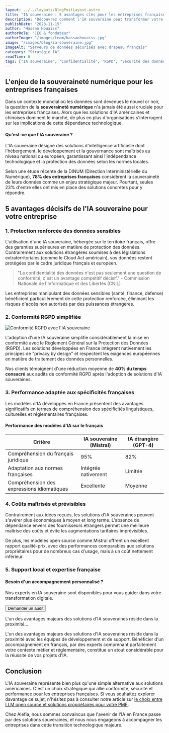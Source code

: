 ```yaml
---
layout: ../../layouts/BlogPostLayout.astro
title: "IA souveraine : 5 avantages clés pour les entreprises françaises"
description: "Découvrez comment l'IA souveraine peut transformer votre entreprise tout en préservant vos données sensibles et en garantissant votre indépendance technologique."
publishDate: "2023-11-15"
author: "Hassan Houaiss"
authorRole: "CEO & fondateur"
authorImage: "/images/team/hassanhouaiss.jpg"
image: "/images/blog/ia-souveraine.jpg"
imageAlt: "Serveurs de données sécurisés avec drapeau français"
category: "Stratégie IA"
readTime: 6
tags: ["IA souveraine", "Confidentialité", "RGPD", "Sécurité des données", "Indépendance technologique"]
---
```


## L'enjeu de la souveraineté numérique pour les entreprises françaises

Dans un contexte mondial où les données sont devenues le nouvel or noir, la question de la **souveraineté numérique** n'a jamais été aussi cruciale pour les entreprises françaises. Alors que les solutions d'IA américaines et chinoises dominent le marché, de plus en plus d'organisations s'interrogent sur les implications de cette dépendance technologique.

<div class="bg-primary/5 border-l-4 border-primary p-6 rounded-r-lg my-8">
  <h4 class="text-lg font-semibold text-primary mb-2">Qu'est-ce que l'IA souveraine ?</h4>
  <p>L'IA souveraine désigne des solutions d'intelligence artificielle dont l'hébergement, le développement et la gouvernance sont maîtrisés au niveau national ou européen, garantissant ainsi l'indépendance technologique et la protection des données selon les normes locales.</p>
</div>

Selon une étude récente de la DINUM (Direction Interministérielle du Numérique), **78% des entreprises françaises** considèrent la souveraineté de leurs données comme un enjeu stratégique majeur. Pourtant, seules 23% d'entre elles ont mis en place des solutions concrètes pour y répondre.

## 5 avantages décisifs de l'IA souveraine pour votre entreprise

### 1. Protection renforcée des données sensibles

L'utilisation d'une IA souveraine, hébergée sur le territoire français, offre des garanties supérieures en matière de protection des données. Contrairement aux solutions étrangères soumises à des législations extraterritoriales (comme le Cloud Act américain), vos données restent protégées par le cadre juridique français et européen.

> "La confidentialité des données n'est pas seulement une question de conformité, c'est un avantage compétitif décisif." - Commission Nationale de l'Informatique et des Libertés (CNIL)

Les entreprises manipulant des données sensibles (santé, finance, défense) bénéficient particulièrement de cette protection renforcée, éliminant les risques d'accès non autorisés par des puissances étrangères.

### 2. Conformité RGPD simplifiée

![Conformité RGPD avec l'IA souveraine](/images/blog/rgpd-compliance.jpg)

L'adoption d'une IA souveraine simplifie considérablement la mise en conformité avec le Règlement Général sur la Protection des Données (RGPD). Les solutions développées en France intègrent nativement les principes de "privacy by design" et respectent les exigences européennes en matière de traitement des données personnelles.

Nos clients témoignent d'une réduction moyenne de **40% du temps consacré** aux audits de conformité RGPD après l'adoption de solutions d'IA souveraines.

### 3. Performance adaptée aux spécificités françaises

Les modèles d'IA développés en France présentent des avantages significatifs en termes de compréhension des spécificités linguistiques, culturelles et réglementaires françaises.

<div class="my-8">
  <h4 class="text-lg font-semibold mb-4">Performance des modèles d'IA sur le français</h4>
  <div class="overflow-x-auto">
    <table class="min-w-full border-collapse">
      <thead>
        <tr class="bg-gray-100">
          <th class="py-3 px-4 text-left font-semibold">Critère</th>
          <th class="py-3 px-4 text-left font-semibold">IA souveraine (Mistral)</th>
          <th class="py-3 px-4 text-left font-semibold">IA étrangère (GPT-4)</th>
        </tr>
      </thead>
      <tbody>
        <tr class="border-b border-gray-200">
          <td class="py-3 px-4">Compréhension du français juridique</td>
          <td class="py-3 px-4">95%</td>
          <td class="py-3 px-4">82%</td>
        </tr>
        <tr class="border-b border-gray-200">
          <td class="py-3 px-4">Adaptation aux normes françaises</td>
          <td class="py-3 px-4">Intégrée nativement</td>
          <td class="py-3 px-4">Limitée</td>
        </tr>
        <tr class="border-b border-gray-200">
          <td class="py-3 px-4">Compréhension des expressions idiomatiques</td>
          <td class="py-3 px-4">Excellente</td>
          <td class="py-3 px-4">Moyenne</td>
        </tr>
      </tbody>
    </table>
  </div>
</div>

### 4. Coûts maîtrisés et prévisibles

Contrairement aux idées reçues, les solutions d'IA souveraines peuvent s'avérer plus économiques à moyen et long terme. L'absence de dépendance envers des fournisseurs étrangers permet une meilleure maîtrise des coûts et évite les augmentations tarifaires imprévisibles.

De plus, les modèles open source comme Mistral offrent un excellent rapport qualité-prix, avec des performances comparables aux solutions propriétaires pour de nombreux cas d'usage, mais à un coût nettement inférieur.

### 5. Support local et expertise française

<div class="not-prose">
  <div class="bg-gradient-to-r from-primary to-primary-dark text-white p-8 rounded-xl my-12">
    <div class="flex flex-col md:flex-row md:items-center md:justify-between gap-6">
      <div>
        <h4 class="text-xl font-bold mb-2 text-white">Besoin d'un accompagnement personnalisé ?</h4>
        <p class="text-white">
          Nos experts en IA souveraine sont disponibles pour vous guider dans votre transformation digitale.
        </p>
      </div>
      <button 
        type="button" 
        onclick="openModal()"
        class="whitespace-nowrap bg-white text-primary font-semibold px-6 py-3 rounded-lg hover:bg-gray-100 transition-colors"
      >
        Demander un audit
      </button>
    </div>
  </div>
</div>

L'un des avantages majeurs des solutions d'IA souveraines réside dans la proximité...

L'un des avantages majeurs des solutions d'IA souveraines réside dans la proximité avec les équipes de développement et de support. Bénéficier d'un accompagnement en français, par des experts comprenant parfaitement votre contexte métier et réglementaire, constitue un atout considérable pour la réussite de vos projets d'IA.

## Conclusion

L'IA souveraine représente bien plus qu'une simple alternative aux solutions américaines. C'est un choix stratégique qui allie conformité, sécurité et performance pour les entreprises françaises. Si vous souhaitez explorer davantage ce sujet, n'hésitez pas à consulter notre article sur [le choix entre LLM open source et solutions propriétaires pour votre PME](/blog/llm-open-source-vs-solutions-proprietaires).

Chez Alefia, nous sommes convaincus que l'avenir de l'IA en France passe par des solutions souveraines, et nous nous engageons à accompagner les entreprises dans cette transition technologique majeure.